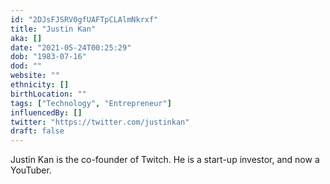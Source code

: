 ```yaml
---
id: "2DJsFJSRV0gfUAFTpCLAlmNkrxf"
title: "Justin Kan"
aka: []
date: "2021-05-24T00:25:29"
dob: "1983-07-16"
dod: ""
website: ""
ethnicity: []
birthLocation: ""
tags: ["Technology", "Entrepreneur"]
influencedBy: []
twitter: "https://twitter.com/justinkan"
draft: false
---
```


Justin Kan is the co-founder of Twitch. He is a start-up investor, and now a
YouTuber.
